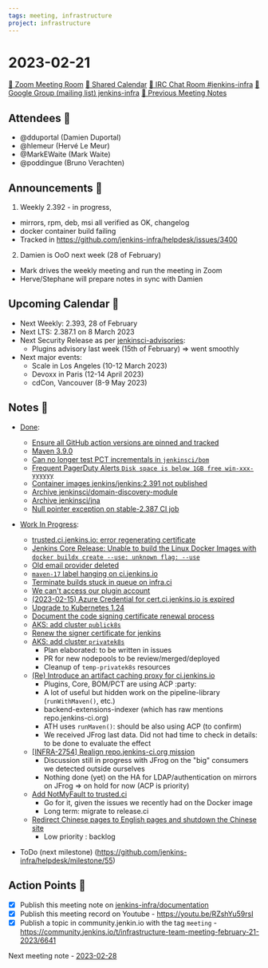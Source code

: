 ```yaml
---
tags: meeting, infrastructure
project: infrastructure
---
```

<!-- markdownlint-disable MD026-->

# 2023-02-21

[:movie_camera: Zoom Meeting Room](https://zoom.us/j/92454301214?pwd=aEVoUi9EanpaakN3L1ZxRlpDQk5Ddz09)
[:calendar: Shared Calendar](https://jenkins.io/event-calendar/)
[:speech_balloon: IRC Chat Room #jenkins-infra](https://jenkins.io/chat/#jenkins-infra)
[:email: Google Group (mailing list) jenkins-infra](https://groups.google.com/g/jenkins-infra)
[🧠 Previous Meeting Notes](https://github.com/jenkins-infra/documentation/blob/main/meetings/2023-02-14.md)

## Attendees 👥


<!-- Handles are community.jenkins.io handles -->
* @dduportal (Damien Duportal)
* @hlemeur (Hervé Le Meur)
* @MarkEWaite (Mark Waite)
* @poddingue (Bruno Verachten)

## Announcements :loudspeaker:

1. Weekly 2.392 - in progress, 
  - mirrors, rpm, deb, msi all verified as OK, changelog 
  - docker container build failing
  - Tracked in https://github.com/jenkins-infra/helpdesk/issues/3400
2. Damien is OoO next week (28 of February)
  - Mark drives the weekly meeting and run the meeting in Zoom
  - Herve/Stephane will prepare notes in sync with Damien

## Upcoming Calendar 📆

* Next Weekly: 2.393, 28 of February
* Next LTS: 2.387.1 on 8 March 2023
* Next Security Release as per [jenkinsci-advisories](https://groups.google.com/g/jenkinsci-advisories):
    * Plugins advisory last week (15th of February) => went smoothly
* Next major events:
    * Scale in Los Angeles (10-12 March 2023)
    * Devoxx in Paris (12-14 April 2023)
    * cdCon, Vancouver (8-9 May 2023)

## Notes :book:


* [Done](https://github.com/jenkins-infra/helpdesk/milestone/54?closed=1):
  * [Ensure all GitHub action versions are pinned and tracked](https://github.com/jenkins-infra/helpdesk/issues/3355)
  * [Maven 3.9.0](https://github.com/jenkins-infra/helpdesk/issues/3396)
  * [Can no longer test PCT incrementals in `jenkinsci/bom`](https://github.com/jenkins-infra/helpdesk/issues/3392)
  * [Frequent PagerDuty Alerts `Disk space is below 1GB free win-xxx-yyyyyy`](https://github.com/jenkins-infra/helpdesk/issues/3359)
  * [Container images jenkins/jenkins:2.391 not published](https://github.com/jenkins-infra/helpdesk/issues/3390)
  * [Archive jenkinsci/domain-discovery-module](https://github.com/jenkins-infra/helpdesk/issues/3389)
  * [Archive jenkinsci/jna](https://github.com/jenkins-infra/helpdesk/issues/3388)
  * [Null pointer exception on stable-2.387 CI job](https://github.com/jenkins-infra/helpdesk/issues/3386)


* [Work In Progress](https://github.com/jenkins-infra/helpdesk/milestone/54):

  * [trusted.ci.jenkins.io: error regenerating certificate](https://github.com/jenkins-infra/helpdesk/issues/3399)
  * [Jenkins Core Release: Unable to build the Linux Docker Images with `docker buildx create --use: unknown flag: --use`](https://github.com/jenkins-infra/helpdesk/issues/3400)
  * [Old email provider deleted](https://github.com/jenkins-infra/helpdesk/issues/3397)
  * [`maven-17` label hanging on ci.jenkins.io](https://github.com/jenkins-infra/helpdesk/issues/3391)
  * [Terminate builds stuck in queue on infra.ci](https://github.com/jenkins-infra/helpdesk/issues/3378)
  * [We can't access our plugin account](https://github.com/jenkins-infra/helpdesk/issues/3393)
  * [(2023-02-15) Azure Credential for cert.ci.jenkins.io is expired](https://github.com/jenkins-infra/helpdesk/issues/3395)
  * [Upgrade to Kubernetes 1.24](https://github.com/jenkins-infra/helpdesk/issues/3387)
  * [Document the code signing certificate renewal process](https://github.com/jenkins-infra/helpdesk/issues/3361)
  * [AKS: add cluster `publick8s`](https://github.com/jenkins-infra/helpdesk/issues/3351)
  * [Renew the signer certificate for jenkins](https://github.com/jenkins-infra/helpdesk/issues/3323)
  * [AKS: add cluster `privatek8s`](https://github.com/jenkins-infra/helpdesk/issues/2844)
      * Plan elaborated: to be written in issues
      * PR for new nodepools to be review/merged/deployed
      * Cleanup of `temp-privatek8s` resources
  * [(Re) Introduce an artifact caching proxy for ci.jenkins.io](https://github.com/jenkins-infra/helpdesk/issues/2752)
      * Plugins, Core, BOM/PCT are using ACP :party:
      * A lot of useful but hidden work on the pipeline-library (`runWithMaven()`, etc.)
      * backend-extensions-indexer (which has raw mentions repo.jenkins-ci.org)
      * ATH uses `runMaven()`: should be also using ACP (to confirm)
      * We received JFrog last data. Did not had time to check in details: to be done to evaluate the effect
  * [[INFRA-2754] Realign repo.jenkins-ci.org mission](https://github.com/jenkins-infra/helpdesk/issues/2322)
      * Discussion still in progress with JFrog on the "big" consumers we detected outside ourselves
      * Nothing done (yet) on the HA for LDAP/authentication on mirrors on JFrog => on hold for now (ACP is priority)
  * [Add NotMyFault to trusted.ci](https://github.com/jenkins-infra/helpdesk/issues/3381)
      * Go for it, given the issues we recently had on the Docker image
      * Long term: migrate to release.ci
  * [Redirect Chinese pages to English pages and shutdown the Chinese site](https://github.com/jenkins-infra/helpdesk/issues/3379)
      * Low priority : backlog

* ToDo (next milestone) (https://github.com/jenkins-infra/helpdesk/milestone/55)

## Action Points :muscle:

<!-- How To: https://github.com/jenkins-infra/runbooks/tree/main/meetings -->
* [x] Publish this meeting note on [jenkins-infra/documentation](https://github.com/jenkins-infra/documentation) 
* [x] Publish this meeting record on Youtube - https://youtu.be/RZshYu59rsI
* [x] Publish a topic in community.jenkin.io with the tag `meeting` - https://community.jenkins.io/t/infrastructure-team-meeting-february-21-2023/6641

Next meeting note - [2023-02-28](https://github.com/jenkins-infra/documentation/blob/main/meetings/2023-02-28.md) 